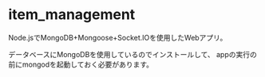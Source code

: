 item_management
==============

Node.jsでMongoDB+Mongoose+Socket.IOを使用したWebアプリ。

データベースにMongoDBを使用しているのでインストールして、
appの実行の前にmongodを起動しておく必要があります。
